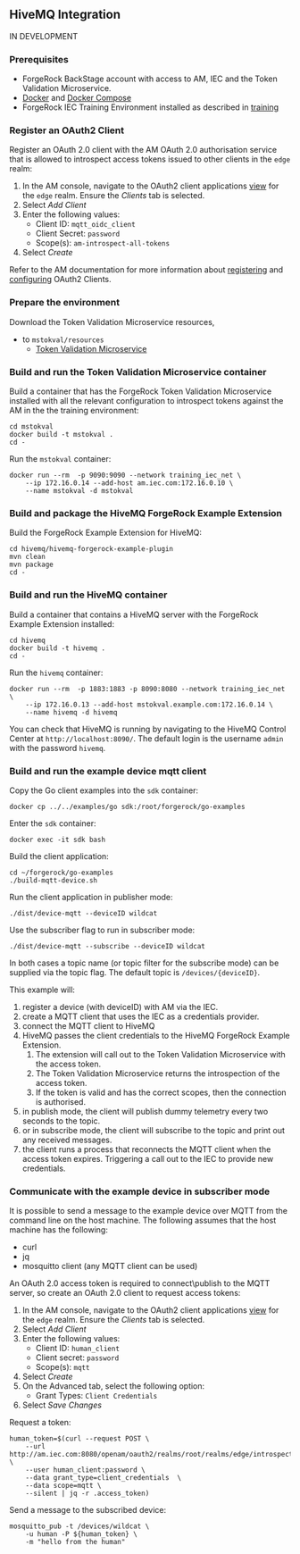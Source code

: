 ## HiveMQ Integration

IN DEVELOPMENT

### Prerequisites

- ForgeRock BackStage account with access to AM, IEC and the Token Validation Microservice.
- [Docker](https://docs.docker.com/install/) and [Docker Compose](https://docs.docker.com/compose/install/)
- ForgeRock IEC Training Environment installed as described in [training](../../training)

### Register an OAuth2 Client

Register an OAuth 2.0 client with the AM OAuth 2.0 authorisation service that is allowed to introspect access tokens
issued to other clients in the `edge` realm:

1. In the AM console, navigate to the OAuth2 client applications
[view](http://am.iec.com:8080/openam/XUI/#realms/%2Fedge/applications-oauth2) for the `edge` realm.
Ensure the *Clients* tab is selected.
1. Select *Add Client*
1. Enter the following values:
	* Client ID: `mqtt_oidc_client`
	* Client Secret: `password`
	* Scope(s): `am-introspect-all-tokens`
1. Select *Create*

Refer to the AM documentation for more information about
[registering](https://backstage.forgerock.com/docs/am/6.5/oauth2-guide/#register-oauth2-client) and
[configuring](https://backstage.forgerock.com/docs/am/6.5/oauth2-guide/#configure-oauth2-client) OAuth2 Clients.

### Prepare the environment

Download the Token Validation Microservice resources,

* to `mstokval/resources`
  * [Token Validation Microservice](https://backstage.forgerock.com/downloads/browse/ig/latest)

### Build and run the Token Validation Microservice container

Build a container that has the ForgeRock Token Validation Microservice installed with all the relevant
configuration to introspect tokens against the AM in the the training environment:

    cd mstokval
    docker build -t mstokval .
    cd -

Run the `mstokval` container:

    docker run --rm  -p 9090:9090 --network training_iec_net \
        --ip 172.16.0.14 --add-host am.iec.com:172.16.0.10 \
        --name mstokval -d mstokval

### Build and package the HiveMQ ForgeRock Example Extension

Build the ForgeRock Example Extension for HiveMQ:

    cd hivemq/hivemq-forgerock-example-plugin
    mvn clean
    mvn package
    cd -

### Build and run the HiveMQ container

Build a container that contains a HiveMQ server with the ForgeRock Example Extension installed:

    cd hivemq
    docker build -t hivemq .
    cd -

Run the `hivemq` container:

    docker run --rm  -p 1883:1883 -p 8090:8080 --network training_iec_net \
        --ip 172.16.0.13 --add-host mstokval.example.com:172.16.0.14 \
        --name hivemq -d hivemq

You can check that HiveMQ is running by navigating to the HiveMQ Control Center at `http://localhost:8090/`.
The default login is the username `admin` with the password `hivemq`.

### Build and run the example device mqtt client

Copy the Go client examples into the `sdk` container:

	docker cp ../../examples/go sdk:/root/forgerock/go-examples

Enter the `sdk` container:

    docker exec -it sdk bash

Build the client application:

    cd ~/forgerock/go-examples
    ./build-mqtt-device.sh

Run the client application in publisher mode:

    ./dist/device-mqtt --deviceID wildcat

Use the subscriber flag to run in subscriber mode:

    ./dist/device-mqtt --subscribe --deviceID wildcat

In both cases a topic name (or topic filter for the subscribe mode) can be supplied via the topic flag.
The default topic is `/devices/{deviceID}`.

This example will:
1. register a device (with deviceID) with AM via the IEC.
1. create a MQTT client that uses the IEC as a credentials provider.
1. connect the MQTT client to HiveMQ
1. HiveMQ passes the client credentials to the HiveMQ ForgeRock Example Extension.
    1. The extension will call out to the Token Validation Microservice with the access token.
    1. The Token Validation Microservice returns the introspection of the access token.
    1. If the token is valid and has the correct scopes, then the connection is authorised.
1. in publish mode, the client will publish dummy telemetry every two seconds to the topic.
1. or in subscribe mode, the client will subscribe to the topic and print out any received messages.
1. the client runs a process that reconnects the MQTT client when the access token expires.
Triggering a call out to the IEC to provide new credentials.

### Communicate with the example device in subscriber mode

It is possible to send a message to the example device over MQTT from the command line on the host machine.
The following assumes that the host machine has the following:

* curl
* jq
* mosquitto client (any MQTT client can be used)

An OAuth 2.0 access token is required to connect\publish to the MQTT server, so create an OAuth 2.0 client to
request access tokens:

1. In the AM console, navigate to the OAuth2 client applications
[view](http://am.iec.com:8080/openam/XUI/#realms/%2Fedge/applications-oauth2) for the `edge` realm.
Ensure the *Clients* tab is selected.
1. Select *Add Client*
1. Enter the following values:
    * Client ID: `human_client`
    * Client secret: `password`
    * Scope(s): `mqtt`
1. Select *Create*
1. On the Advanced tab, select the following option:
    * Grant Types: `Client Credentials`
1. Select *Save Changes*

Request a token:

    human_token=$(curl --request POST \
        --url http://am.iec.com:8080/openam/oauth2/realms/root/realms/edge/introspect/access_token \
        --user human_client:password \
        --data grant_type=client_credentials  \
        --data scope=mqtt \
        --silent | jq -r .access_token)

Send a message to the subscribed device:

    mosquitto_pub -t /devices/wildcat \
        -u human -P ${human_token} \
        -m "hello from the human"
